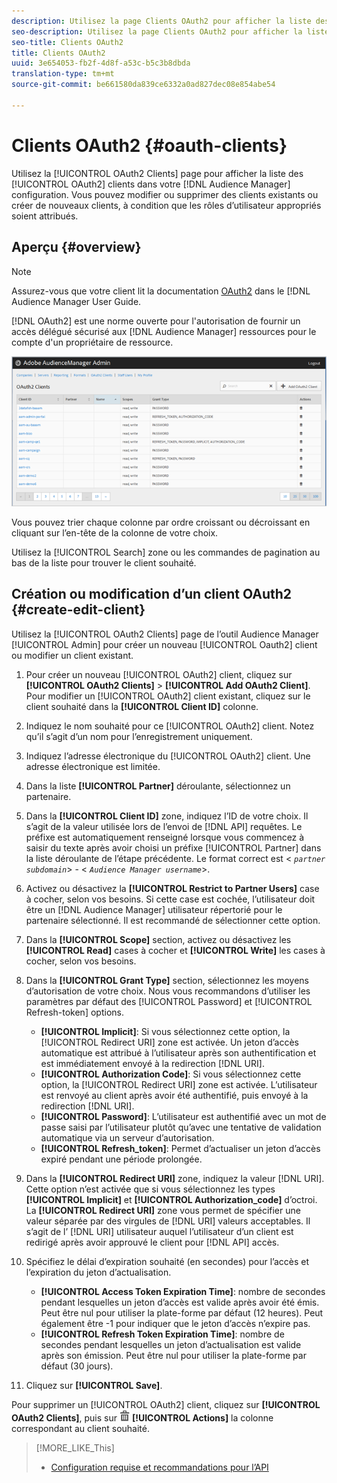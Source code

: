 ```yaml
---
description: Utilisez la page Clients OAuth2 pour afficher la liste des clients OAuth2 dans votre configuration Audience Manager. Vous pouvez modifier ou supprimer des clients existants ou créer de nouveaux clients, à condition que les rôles d’utilisateur appropriés soient attribués.
seo-description: Utilisez la page Clients OAuth2 pour afficher la liste des clients OAuth2 dans votre configuration Audience Manager. Vous pouvez modifier ou supprimer des clients existants ou créer de nouveaux clients, à condition que les rôles d’utilisateur appropriés soient attribués.
seo-title: Clients OAuth2
title: Clients OAuth2
uuid: 3e654053-fb2f-4d8f-a53c-b5c3b8dbda
translation-type: tm+mt
source-git-commit: be661580da839ce6332a0ad827dec08e854abe54

---
```



# Clients OAuth2 {#oauth-clients}

Utilisez la [!UICONTROL OAuth2 Clients] page pour afficher la liste des [!UICONTROL OAuth2] clients dans votre [!DNL Audience Manager] configuration. Vous pouvez modifier ou supprimer des clients existants ou créer de nouveaux clients, à condition que les rôles d’utilisateur appropriés soient attribués.

## Aperçu {#overview}

<!-- c_oauth.xml -->

>[!NOTE]
>
>Assurez-vous que votre client lit la documentation [OAuth2](https://docs.adobe.com/content/help/en/audience-manager/user-guide/api-and-sdk-code/rest-apis/aam-api-getting-started.html#oauth) dans le [!DNL Audience Manager User Guide.

[!DNL OAuth2] est une norme ouverte pour l'autorisation de fournir un accès délégué sécurisé aux [!DNL Audience Manager] ressources pour le compte d'un propriétaire de ressource.

![](assets/oauth.png)

Vous pouvez trier chaque colonne par ordre croissant ou décroissant en cliquant sur l’en-tête de la colonne de votre choix.

Utilisez la [!UICONTROL Search] zone ou les commandes de pagination au bas de la liste pour trouver le client souhaité.

## Création ou modification d’un client OAuth2 {#create-edit-client}

<!-- t_create_edit_auth.xml -->

Utilisez la [!UICONTROL OAuth2 Clients] page de l’outil Audience Manager [!UICONTROL Admin] pour créer un nouveau [!UICONTROL Oauth2] client ou modifier un client existant.

1. Pour créer un nouveau [!UICONTROL OAuth2] client, cliquez sur **[!UICONTROL OAuth2 Clients]** &gt; **[!UICONTROL Add OAuth2 Client]**. Pour modifier un [!UICONTROL OAuth2] client existant, cliquez sur le client souhaité dans la **[!UICONTROL Client ID]** colonne.
1. Indiquez le nom souhaité pour ce [!UICONTROL OAuth2] client. Notez qu’il s’agit d’un nom pour l’enregistrement uniquement.
1. Indiquez l’adresse électronique du [!UICONTROL OAuth2] client. Une adresse électronique est limitée.
1. Dans la liste **[!UICONTROL Partner]** déroulante, sélectionnez un partenaire.
1. Dans la **[!UICONTROL Client ID]** zone, indiquez l’ID de votre choix. Il s’agit de la valeur utilisée lors de l’envoi de [!DNL API] requêtes. Le préfixe est automatiquement renseigné lorsque vous commencez à saisir du texte après avoir choisi un préfixe [!UICONTROL Partner] dans la liste déroulante de l’étape précédente. Le format correct est &lt; *`partner subdomain`*&gt; - &lt; *`Audience Manager username`*&gt;.
1. Activez ou désactivez la **[!UICONTROL Restrict to Partner Users]** case à cocher, selon vos besoins. Si cette case est cochée, l’utilisateur doit être un [!DNL Audience Manager] utilisateur répertorié pour le partenaire sélectionné. Il est recommandé de sélectionner cette option.
1. Dans la **[!UICONTROL Scope]** section, activez ou désactivez les **[!UICONTROL Read]** cases à cocher et **[!UICONTROL Write]** les cases à cocher, selon vos besoins.
1. Dans la **[!UICONTROL Grant Type]** section, sélectionnez les moyens d’autorisation de votre choix. Nous vous recommandons d’utiliser les paramètres par défaut des [!UICONTROL Password] et [!UICONTROL Refresh-token] options.

   * **[!UICONTROL Implicit]**: Si vous sélectionnez cette option, la [!UICONTROL Redirect URI] zone est activée. Un jeton d’accès automatique est attribué à l’utilisateur après son authentification et est immédiatement envoyé à la redirection [!DNL URI].
   * **[!UICONTROL Authorization Code]**: Si vous sélectionnez cette option, la [!UICONTROL Redirect URI] zone est activée. L’utilisateur est renvoyé au client après avoir été authentifié, puis envoyé à la redirection [!DNL URI].
   * **[!UICONTROL Password]**: L’utilisateur est authentifié avec un mot de passe saisi par l’utilisateur plutôt qu’avec une tentative de validation automatique via un serveur d’autorisation.
   * **[!UICONTROL Refresh_token]**: Permet d’actualiser un jeton d’accès expiré pendant une période prolongée.

1. Dans la **[!UICONTROL Redirect URI]** zone, indiquez la valeur [!DNL URI]. Cette option n’est activée que si vous sélectionnez les types **[!UICONTROL Implicit]** et **[!UICONTROL Authorization_code]** d’octroi. La **[!UICONTROL Redirect URI]** zone vous permet de spécifier une valeur séparée par des virgules de [!DNL URI] valeurs acceptables. Il s’agit de l’ [!DNL URI] utilisateur auquel l’utilisateur d’un client est redirigé après avoir approuvé le client pour [!DNL API] accès.
1. Spécifiez le délai d’expiration souhaité (en secondes) pour l’accès et l’expiration du jeton d’actualisation.

   * **[!UICONTROL Access Token Expiration Time]**: nombre de secondes pendant lesquelles un jeton d’accès est valide après avoir été émis. Peut être nul pour utiliser la plate-forme par défaut (12 heures). Peut également être -1 pour indiquer que le jeton d’accès n’expire pas.
   * **[!UICONTROL Refresh Token Expiration Time]**: nombre de secondes pendant lesquelles un jeton d’actualisation est valide après son émission. Peut être nul pour utiliser la plate-forme par défaut (30 jours).

1. Cliquez sur **[!UICONTROL Save]**.

Pour supprimer un [!UICONTROL OAuth2] client, cliquez sur **[!UICONTROL OAuth2 Clients]**, puis sur ![](assets/icon_delete.png) **[!UICONTROL Actions]** la colonne correspondant au client souhaité.

>[!MORE_LIKE_This]
>
>* [Configuration requise et recommandations pour l’API](../admin-oauth2/aam-admin-api-requirements.md)

